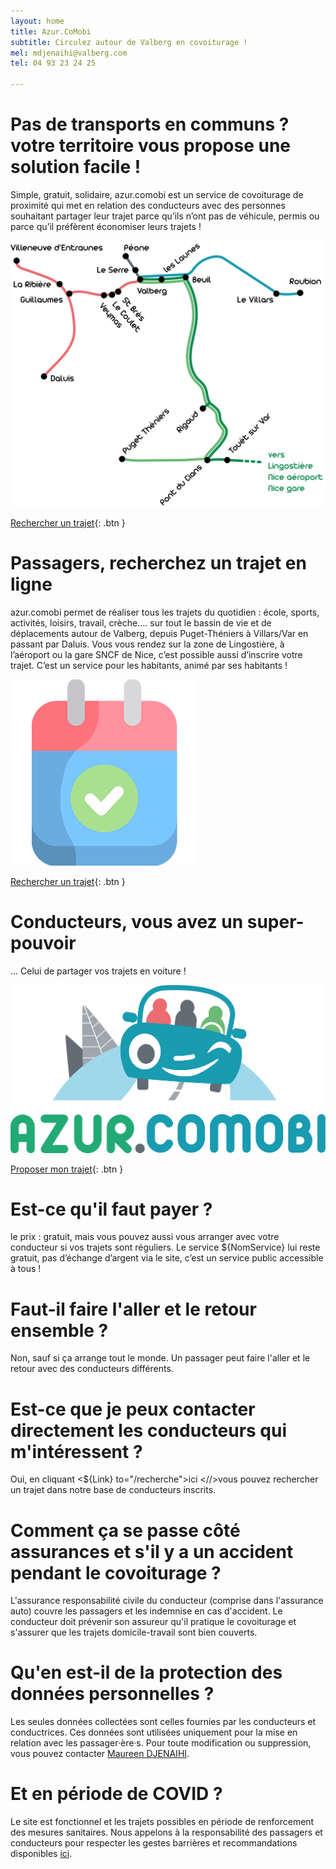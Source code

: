 ```yaml
---
layout: home
title: Azur.CoMobi
subtitle: Circulez autour de Valberg en covoiturage !
mel: mdjenaihi@valberg.com
tel: 04 93 23 24 25

---
```

# Pas de transports en communs ? votre territoire vous propose une solution facile !
Simple, gratuit, solidaire, azur.comobi est un service de covoiturage de proximité qui met en relation des conducteurs avec des personnes souhaitant partager leur trajet parce qu’ils n’ont pas de véhicule, permis ou parce qu’il préfèrent économiser leurs trajets !

![Carte](/assets/images/carte.png)

[Rechercher un trajet](http://example.com/){: .btn }

# Passagers, recherchez un trajet en ligne
azur.comobi permet de réaliser tous les trajets du quotidien : école, sports, activités, loisirs, travail, crèche…. sur tout le bassin de vie et de déplacements autour de Valberg, depuis Puget-Théniers à Villars/Var en passant par Daluis. Vous vous rendez sur la zone de Lingostière, à l’aéroport ou la gare SNCF de Nice, c’est possible aussi d’inscrire votre trajet. C’est un service pour les habitants, animé par ses habitants !

![Calendrier](/assets/images/calendrier.png)

[Rechercher un trajet](http://example.com/){: .btn }

# Conducteurs, vous avez un super-pouvoir
... Celui de partager vos trajets en voiture !

![Hero](/assets/images/logo-azurcomobi-vertical.png)

[Proposer mon trajet](https://docs.google.com/forms/d/e/1FAIpQLSeInZJD79GJ-qg3Tkjz47uqsVgsZVy5awevxvhB67jK8KGGJQ/viewform?usp=sf_link){: .btn }

<!--faq -->

# Est-ce qu'il faut payer ?
le prix : gratuit, mais vous pouvez aussi vous arranger avec votre conducteur si vos trajets sont réguliers. 
Le service ${NomService} lui reste gratuit, pas d’échange d’argent via le site, c’est un service public accessible à tous !

# Faut-il faire l'aller et le retour ensemble ?
Non, sauf si ça arrange tout le monde. Un passager peut faire
l'aller et le retour avec des conducteurs différents.

# Est-ce que je peux contacter directement les conducteurs qui m'intéressent ?
Oui, en cliquant <${Link} to="/recherche">ici <//>vous pouvez
rechercher un trajet dans notre base de conducteurs inscrits.

# Comment ça se passe côté assurances et s'il y a un accident pendant le covoiturage ?
L'assurance responsabilité civile du conducteur (comprise dans
l'assurance auto) couvre les passagers et les indemnise en cas
d'accident. Le conducteur doit prévenir son assureur qu'il pratique
le covoiturage et s'assurer que les trajets domicile-travail sont
bien couverts.

# Qu'en est-il de la protection des données personnelles ?
Les seules données collectées sont celles fournies par les conducteurs et conductrices.
Ces données sont utilisées uniquement pour la mise en relation avec les passager·ère·s.
Pour toute modification ou suppression, vous pouvez contacter [Maureen DJENAIHI](mailto:mdjenaihi@valberg.com).

# Et en période de COVID ?
Le site est fonctionnel et les trajets possibles en période de renforcement des
mesures sanitaires. Nous appelons à la responsabilité des passagers et
conducteurs pour respecter les gestes barrières et recommandations
disponibles [ici](https://www.gouvernement.fr/sites/default/files/affiche_gestes_barrieres_covoiturage_a4.pdf).

